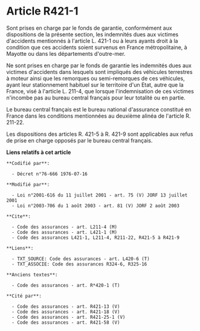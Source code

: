 # Article R421-1

Sont prises en charge par le fonds de garantie, conformément aux dispositions de la présente section, les indemnités dues aux
victimes d'accidents mentionnés à l'article L. 421-1 ou à leurs ayants droit à la condition que ces accidents soient survenus
en France métropolitaine, à Mayotte ou dans les départements d'outre-mer.

Ne sont prises en charge par le fonds de garantie les indemnités dues aux victimes d'accidents dans lesquels sont impliqués
des véhicules terrestres à moteur ainsi que les remorques ou semi-remorques de ces véhicules, ayant leur stationnement
habituel sur le territoire d'un Etat, autre que la France, visé à l'article L. 211-4, que lorsque l'indemnisation de ces
victimes n'incombe pas au bureau central français pour leur totalité ou en partie.

Le bureau central français est le bureau national d'assurance constitué en France dans les conditions mentionnées au deuxième
alinéa de l'article R. 211-22.

Les dispositions des articles R. 421-5 à R. 421-9 sont applicables aux refus de prise en charge opposés par le bureau central
français.

**Liens relatifs à cet article**

	**Codifié par**:

	  - Décret n°76-666 1976-07-16

	**Modifié par**:

	  - Loi n°2001-616 du 11 juillet 2001 - art. 75 (V) JORF 13 juillet 2001
	  - Loi n°2003-706 du 1 août 2003 - art. 81 (V) JORF 2 août 2003

	**Cite**:

	  - Code des assurances - art. L211-4 (M)
	  - Code des assurances - art. L421-1 (M)
	  - Code des assurances L421-1, L211-4, R211-22, R421-5 à R421-9

	**Liens**:

	  - TXT_SOURCE: Code des assurances - art. L420-6 (T)
	  - TXT_ASSOCIE: Code des assurances R324-6, R325-16

	**Anciens textes**:

	  - Code des assurances - art. R*420-1 (T)

	**Cité par**:

	  - Code des assurances - art. R421-13 (V)
	  - Code des assurances - art. R421-18 (V)
	  - Code des assurances - art. R421-25-1 (V)
	  - Code des assurances - art. R421-58 (V)

